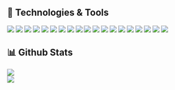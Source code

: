 ## 🔧 Technologies & Tools

![](https://img.shields.io/badge/Code-Typescript-informational?style=for-the-badge&logo=Typescript&color=8b690b&logoColor=3178C6&colorA=black)
![](https://img.shields.io/badge/Code-Python-informational?style=for-the-badge&logo=python&color=8b690b&logoColor=3776AB&colorA=black)
![](https://img.shields.io/badge/Code-Java-informational?style=for-the-badge&logo=java&color=8b690b&logoColor=007396&colorA=black)
![](https://img.shields.io/badge/Code-Clojure-informational?style=for-the-badge&logo=clojure&color=8b690b&logoColor=5881D8&colorA=black)
![](https://img.shields.io/badge/Code-Csharp-informational?style=for-the-badge&logo=c-sharp&color=8b690b&logoColor=239120&colorA=black)
![](https://img.shields.io/badge/Framework-React-informational?style=for-the-badge&logo=react&color=blue&logoColor=61DAFB&colorA=black)
![](https://img.shields.io/badge/Framework-Django-informational?style=for-the-badge&logo=django&color=blue&logoColor=092E20&colorA=black)
![](https://img.shields.io/badge/Framework-Angular-informational?style=for-the-badge&logo=Angular&color=blue&logoColor=DD0031&colorA=black)
![](https://img.shields.io/badge/Framework-Spring-informational?style=for-the-badge&logo=Spring&color=blue&logoColor=6DB33F&colorA=black)
![](https://img.shields.io/badge/Framework-\.NET_Core-informational?style=for-the-badge&logo=.net&color=blue&logoColor=5C2D91&colorA=black)
![](https://img.shields.io/badge/Runtime-NodeJS-informational?style=for-the-badge&logo=node.js&color=blue&logoColor=339933&colorA=black)
![](https://img.shields.io/badge/DB-MySQL-informational?style=for-the-badge&logo=mysql&color=16943e&logoColor=4479A1&colorA=black)
![](https://img.shields.io/badge/DB-Postgre-informational?style=for-the-badge&logo=postgresql&color=16943e&logoColor=336791&colorA=black)
![](https://img.shields.io/badge/DB-MongoDB-informational?style=for-the-badge&logo=mongodb&color=16943e&logoColor=47A248&colorA=black)
![](https://img.shields.io/badge/DB-OracleDB-informational?style=for-the-badge&logo=oracle&color=16943e&logoColor=F80000&colorA=black)
![](https://img.shields.io/badge/Editor-VSCode-informational?style=for-the-badge&logo=visual-studio-code&color=007ACC&logoColor=007ACC&colorA=black)
![](https://img.shields.io/badge/Editor-Vim-informational?style=for-the-badge&logo=vim&color=007ACC&logoColor=019733&colorA=black)
![](https://img.shields.io/badge/Others-Tensorflow-informational?style=for-the-badge&logo=Tensorflow&color=50006b&colorA=black)
![](https://img.shields.io/badge/Others-Git-informational?style=for-the-badge&logo=git&color=50006b&colorA=black)


## 📊 Github Stats
<p float="left">
    <div border="red">
        <img align="center" src="https://github-readme-stats.vercel.app/api?username=takimiro&theme=gotham&show_icons=true" />
     </div>
    <div>
        <img align="center" src="https://github-readme-stats.vercel.app/api/top-langs/?username=takimiro&hide=jupyther&langs_count=6&layout=compact&theme=gotham&show_icons=true" />
    </div>
    
</p>

<!--
**Takimiro/Takimiro** is a ✨ _special_ ✨ repository because its `README.md` (this file) appears on your GitHub profile.

Here are some ideas to get you started:

- 🔭 I’m currently working on ...
- 🌱 I’m currently learning ...
- 👯 I’m looking to collaborate on ...
- 🤔 I’m looking for help with ...
- 💬 Ask me about ...
- 📫 How to reach me: ...
- 😄 Pronouns: ...
- ⚡ Fun fact: ...
-->
